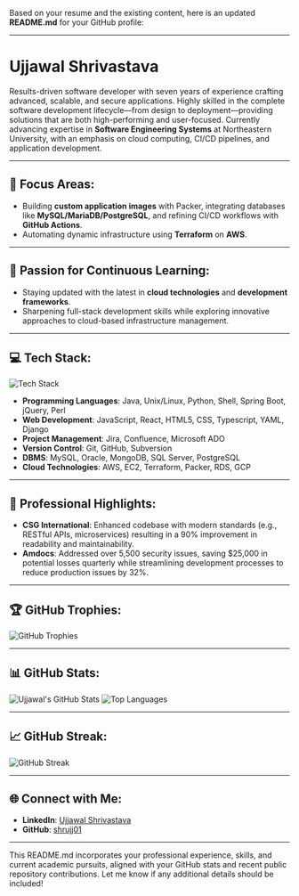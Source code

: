 Based on your resume and the existing content, here is an updated **README.md** for your GitHub profile:

---

# Ujjawal Shrivastava

Results-driven software developer with seven years of experience crafting advanced, scalable, and secure applications. Highly skilled in the complete software development lifecycle—from design to deployment—providing solutions that are both high-performing and user-focused. Currently advancing expertise in **Software Engineering Systems** at Northeastern University, with an emphasis on cloud computing, CI/CD pipelines, and application development.

---

## 🔭 Focus Areas:
- Building **custom application images** with Packer, integrating databases like **MySQL/MariaDB/PostgreSQL**, and refining CI/CD workflows with **GitHub Actions**.
- Automating dynamic infrastructure using **Terraform** on **AWS**.

---

## 🌱 Passion for Continuous Learning:
- Staying updated with the latest in **cloud technologies** and **development frameworks**.
- Sharpening full-stack development skills while exploring innovative approaches to cloud-based infrastructure management.

---

## 💻 Tech Stack:
![Tech Stack](https://skillicons.dev/icons?i=java,python,linux,javascript,react,nodejs,html,css,aws,gcp,git,github,docker,terraform)

- **Programming Languages**: Java, Unix/Linux, Python, Shell, Spring Boot, jQuery, Perl
- **Web Development**: JavaScript, React, HTML5, CSS, Typescript, YAML, Django
- **Project Management**: Jira, Confluence, Microsoft ADO
- **Version Control**: Git, GitHub, Subversion
- **DBMS**: MySQL, Oracle, MongoDB, SQL Server, PostgreSQL
- **Cloud Technologies**: AWS, EC2, Terraform, Packer, RDS, GCP

---

## 💼 Professional Highlights:
- **CSG International**: Enhanced codebase with modern standards (e.g., RESTful APIs, microservices) resulting in a 90% improvement in readability and maintainability.
- **Amdocs**: Addressed over 5,500 security issues, saving $25,000 in potential losses quarterly while streamlining development processes to reduce production issues by 32%.

---

## 🏆 GitHub Trophies:
![GitHub Trophies](https://github-profile-trophy.vercel.app/?username=shrujj01&theme=onedark&row=1&column=7)

---

## 📊 GitHub Stats:
![Ujjawal's GitHub Stats](https://github-readme-stats.vercel.app/api?username=shrujj01&show_icons=true&theme=radical)
![Top Languages](https://github-readme-stats.vercel.app/api/top-langs/?username=shrujj01&layout=compact&theme=radical)

---

## 📈 GitHub Streak:
![GitHub Streak](https://github-readme-streak-stats.herokuapp.com/?user=shrujj01&theme=radical)

---

## 🌐 Connect with Me:
- **LinkedIn**: [Ujjawal Shrivastava](https://www.linkedin.com/in/ujjawal-shrivastava/)
- **GitHub**: [shrujj01](https://github.com/shrujj01/UjjawalShrivastava)

---

This README.md incorporates your professional experience, skills, and current academic pursuits, aligned with your GitHub stats and recent public repository contributions. Let me know if any additional details should be included!
